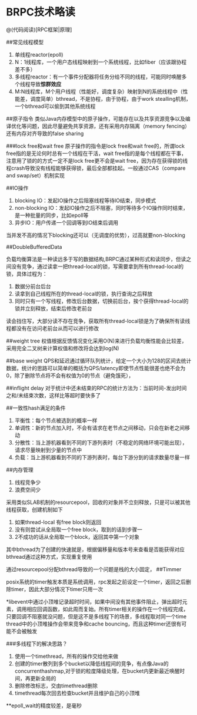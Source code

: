 # BRPC技术略读

@(代码阅读)[RPC框架|原理]


##常见线程模型
1. 单线程reactor(epoll)
2. N：1线程库，一个用户态线程映射到一个系统线程，比如fiber（应该跟协程差不多）
2. 多线程reactor：有一个事件分配器将任务分给不同的线程，可能同时唤醒多个线程导致**惊群效应**
3. M:N线程库，M个用户线程（性能好，调度复杂）映射到N的系统线程中（性能差，调度简单）bthread，不是协程，由于协程，由于work stealling机制，一个bthread可以偷到其他系统线程

##原子指令
类似Java内存模型中的原子操作，可能存在以及共享资源竞争以及编译优化等问题，因此尽量避免共享资源，还有采用内存隔离（memory fencing）还有内存对齐导致的false sharing

###lock free和wait free
原子操作的指令是lock free和wait free的，所谓lock free指的是无论何时总有一个线程在干活，wait free指的是每个线程都在干事，注意用了锁的的方式一定不是lock free更不会是wait free，因为存在获得锁的线程crash导致没有线程能够获得锁，最后全部都挂起。一般通过CAS（compare and swap/set）机制实现

##IO操作
1. blocking IO：发起IO操作之后阻塞线程等待IO结束，同步模式
2. non-blocking IO：发起IO操作之后不阻塞，同时等待多个IO操作同时结束，是一种批量的同步，比如epoll等
3. 异步IO：用户传递一个回调等到IO结束后调用

当并发不高的情况下blocking还可以（无调度的优势），过高就要non-blocking

##DoubleBufferedData

负载均衡算法是一种读远多于写的数据结构,BRPC通过某种形式和读同步，但读之间没有竞争，通过读拿一把thread-local的锁，写需要拿到所有thread-local的锁，具体过程为：
1. 数据分前台后台
2. 读拿到自己线程所在的thread-local的锁，执行查询之后释放
3. 同时只有一个写线程，修改后台数据，切换前后台，挨个获得thread-local的锁并立刻释放，结束后修改老前台

读会挡住写，大部分读不存在竞争，获取所有thread-local锁是为了确保所有读线程都没有在访问老前台从而可以进行修改

##weight tree
权值根据反馈情况变化采用O(N)来进行负载均衡性能会比较差，采用完全二叉树来计算权值和修改将会达到log(N)

##base weight
QPS和延迟通过循环队列统计，给定一个大小为128的区间去统计数据，统计的思路可以简单的概括为QPS/latency即使节点性能很差也绝不会为0，除了删除节点将不会有权值为0的节点（避免饿死），

##inflight delay
对于统计中还未结束的RPC的统计方法为：当前时间-发出时间之和/未结束次数，这样比等超时要快多了

##一致性hash满足的条件

1. 平衡性：每个节点被选到的概率一样
2. 单调性：新的节点加入时，不会有请求在老节点之间移动，只会在新老之间移动
3. 分散性：当上游机器看到不同的下游列表时（不稳定的网络环境可能出现），请求尽量映射到少量的节点中
4. 负载：当上游机器看到不同的下游列表时，每台下游分到的请求数量尽量一样

##内存管理
1. 线程竞争少
2. 浪费空间少

采用类似SLAB机制的resourcepool，回收的对象并不立刻释放，只是可以被其他线程获取，创建机制如下
1. 如果thread-local 有free block则返回
2. 没有则尝试从全局取一个free block，取到的话到步骤一
3. 2不成功的话从全局取一个block，返回其中第一个对象

其中bthread为了创建的快速就是，根据偏移量和版本号来查看是否能获得对应bthread通过这种方式，实现重复使用

通过resourcepool分配bthread导致的一个问题是栈的大小固定，
##Timmer

posix系统的timer触发本质是系统调用，rpc发起之前设定一个timer，返回之后删除timer，因此大部分情况下timer只用一次

*libevent中通过小顶堆记录超时时间，如果中间没有其他事件阻止，弹出超时元素，调用相应回调函数，如此周而复始。所有timer相关的操作在一个线程完成，只要回调不阻塞就没问题，但是这不是多线程下的场景，多线程取对同一个time thread中的小顶堆操作会带来竞争和cache bouncing，而且这种timer还很有可能不会被触发



###多线程下的解决思路？
1. 使用一个timethread，所有的操作交给他来做
2. 创建的timer散列到多个bucket以降低线程间的竞争，有点像Java的concurrenthashmap,对于锁的粒度降级处理，在bucket内更新最近唤醒时间，再更新全局的
3. 删除修改标志，交由timethread删除
4. timethread每次回去检查bucket并且维护自己的小顶堆

**epoll_wait的精度较差，是毫秒







